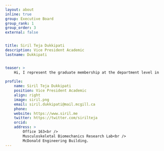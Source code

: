```yaml
---
layout: about
inline: true
group: Executive Board
group_rank: 1
group_order: 3
external: false


title: Siril Teja Dukkipati
description: Vice President Academic
lastname: Dukkipati


teaser: >
    Hi, I represent the graduate membership at the department level in their academic matters. I attend various departmental and Faculty meetings and get academic updates to you. Outside of GAMES, I am a PhD student at the <a href="https://www.mcgill.ca/mbr/">MBR Lab</a> working on developing a biomechanical robotic spinal cord. In my free time, I enjoy cycling and <a href="https://www.instagram.com/siril.td/">photography</a>.
	
profile:
    name: Siril Teja Dukkipati
    position: Vice President Academic
    align: right
    image: siril.png
    email: siril.dukkipati@mail.mcgill.ca
    phone: 
    website: https://www.siril.me
    twitter: https://twitter.com/sirilteja
    orcid: 
    address: >
        Office 163<br />
        Musculoskeletal Biomechanics Research Lab<br />
        McDonald Engineering Building.
---
```





